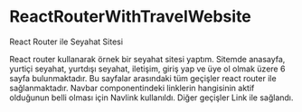 # ReactRouterWithTravelWebsite
React Router ile Seyahat Sitesi

React router kullanarak örnek bir seyahat sitesi yaptım. Sitemde anasayfa, yurtiçi seyahat, yurtdışı seyahat, iletişim, giriş yap ve üye ol olmak üzere 6 sayfa bulunmaktadır. Bu sayfalar arasındaki tüm geçişler react router ile sağlanmaktadır. Navbar componentindeki linklerin hangisinin aktif olduğunun belli olması için Navlink kullanıldı. Diğer geçişler Link ile sağlandı.
